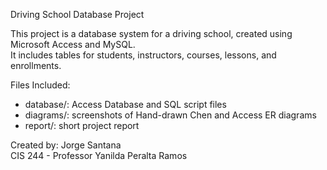 Driving School Database Project

This project is a database system for a driving school, created using Microsoft Access and MySQL.  
It includes tables for students, instructors, courses, lessons, and enrollments.

Files Included:

- database/: Access Database and SQL script files
- diagrams/: screenshots of Hand-drawn Chen and Access ER diagrams
- report/: short project report 

Created by: Jorge Santana  
CIS 244 - Professor Yanilda Peralta Ramos
